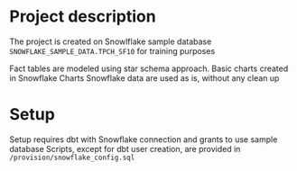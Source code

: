 # Project description

The project is created on Snowlflake sample database `SNOWFLAKE_SAMPLE_DATA.TPCH_SF10` for training purposes

Fact tables are modeled using star schema approach. Basic charts created in Snowflake Charts
Snowflake data are used as is, without any clean up

# Setup
Setup requires dbt with Snowflake connection and grants to use sample database
Scripts, except for dbt user creation, are provided in `/provision/snowflake_config.sql` 